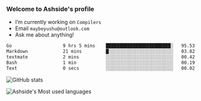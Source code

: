 ### Welcome to Ashside's profile

- I’m currently working on `Compilers`
- Email `maybeyushu@outlook.com`
- Ask me about anything!

<!--START_SECTION:waka-->

```txt
Go                   9 hrs 5 mins    ████████████████████████░   95.53 %
Markdown             21 mins         █░░░░░░░░░░░░░░░░░░░░░░░░   03.82 %
textmate             2 mins          ░░░░░░░░░░░░░░░░░░░░░░░░░   00.42 %
Bash                 1 min           ░░░░░░░░░░░░░░░░░░░░░░░░░   00.19 %
Text                 0 secs          ░░░░░░░░░░░░░░░░░░░░░░░░░   00.02 %
```

<!--END_SECTION:waka-->

![GitHub stats](https://github-readme-stats.vercel.app/api?username=Ashside)

![Ashside's Most used languages](https://github-readme-stats.vercel.app/api/top-langs/?username=Ashside&layout=compact&hide_border=true&langs_count=10)


